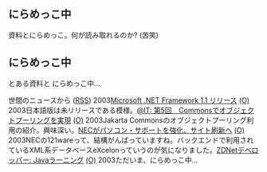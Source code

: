 ## にらめっこ中

資料とにらめっこ。何が読み取れるのか? (苦笑)






## にらめっこ中


とある資料と にらめっこ中…



世間のニュースから ([RSS](ig030415-news.xml)) 2003[Microsoft .NET Framework 1.1 リリース](http://www.msdn.microsoft.com/netframework/downloads/howtoget.asp) [(O)](http://www.msdn.microsoft.com/netframework/downloads/howtoget.asp) 2003日本語版は未リリースである模様。[@IT: 第5回　Commonsでオブジェクトプーリングを実現](http://www.atmarkit.co.jp/fjava/rensai2/jakarta05/jakarta05.html) [(O)](http://www.atmarkit.co.jp/fjava/rensai2/jakarta05/jakarta05.html) 2003Jakarta Commonsのオブジェクトプーリング利用の紹介。興味深い。[NECがパソコン・サポートを強化、サイト刷新へ](http://biztech.nikkeibp.co.jp/wcs/leaf/CID/onair/biztech/gen/241974) [(O)](http://biztech.nikkeibp.co.jp/wcs/leaf/CID/onair/biztech/gen/241974) 2003NECの121wareって、結構がんばっていますね。バックエンドで利用されているXML系データベースeXcelonっていうのが気になりました。[ZDNetデベロッパー: Javaラーニング](http://www.zdnet.co.jp/developer/java/index.html) [(O)](http://www.zdnet.co.jp/developer/java/index.html) 2003ただいま、にらめっこ中…